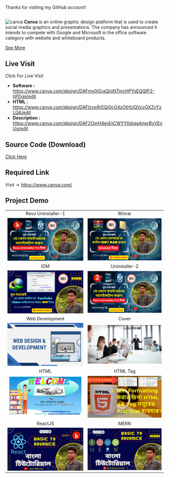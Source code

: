 Thanks for visiting my GitHub account!
##
![canva](https://encrypted-tbn1.gstatic.com/images?q=tbn:ANd9GcQnN19E18xtM23VtnQAxytEgzdujZ3XKCtnFrfzdXp-tBn1TKKJ)
**Canva** is an online graphic design platform that is used to create social media graphics and presentations. The company has announced it intends to compete with Google and Microsoft in the office software category with website and whiteboard products.

[See More](https://www.canva.com/)

## Live Visit
Click For Live Visit
- **Software    :** https://www.canva.com/design/DAFmv0iGraQ/qNTmcHPYsEQQfF2-tjPDgg/edit
- **HTML       :** https://www.canva.com/design/DAFlzvpRrEQ/0cG4zOtHUQVcvGXZvYzLQA/edit
- **Description :** https://www.canva.com/design/DAF2OmH4ei4/jCWYYllsbgsAnprByVExUg/edit
  
## Source Code (Download)
[Click Here](https://mega.nz/folder/8DEAxJgC#OY6zPDAaqDQEis7i-6X5sQ)

## Required Link
Visit -> https://www.canva.com/

## Project Demo

|   |   |
|:---:|:---:|
|Revo Uninstaller-1|Winrar|
|![Uninstaller-1](https://github.com/learnwithfair/canva-design/blob/main/Thumbnail/How%20to%20download%20Revo%20uninstaller%20pro%20(2).png)|![Winrar](https://github.com/learnwithfair/canva-design/blob/main/Thumbnail/How%20to%20Download%20and%20Install%20Winrar.png)|
|IDM|Uninstaller-2|
|![idm](https://github.com/learnwithfair/canva-design/blob/main/Thumbnail/IDM.png)|![Revo Uninstaller-2](https://github.com/learnwithfair/canva-design/blob/main/Thumbnail/%E0%A6%96%E0%A7%81%E0%A6%AC%20%E0%A6%B8%E0%A6%B9%E0%A6%9C%E0%A7%87%E0%A6%87%20(2).png) |
|Web Development|Cover|
|![Development](https://github.com/learnwithfair/canva-design/blob/main/Thumbnail/web%20development.png)|![Cover](https://github.com/learnwithfair/canva-design/blob/main/Cover%20Photo/Group%20Cover%20Photo.png) |
|HTML|HTML Tag|
|![HTML](https://github.com/learnwithfair/canva-design/blob/main/Thumbnail/html.png)|![HTML tag](https://github.com/learnwithfair/canva-design/blob/main/Thumbnail/HTML%20tag.png)|
|ReactJS|MERN|
|![react](Thumbnail/react-js-first-part.png)|![mern](Thumbnail/MERN.png)|




